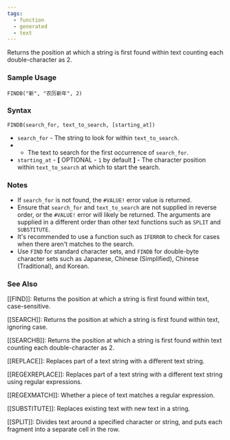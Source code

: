 ```yaml
---
tags:
  - function
  - generated
  - text
---
```


Returns the position at which a string is first found within text counting each double-character as 2.

### Sample Usage

`FINDB("新", "农历新年", 2)`

### Syntax

`FINDB(search_for, text_to_search, [starting_at])`

* `search_for` - The string to look for within `text_to_search`.
* - The text to search for the first occurrence of `search_for`.
* `starting_at` - **[** OPTIONAL - `1` by default **]** - The character position within `text_to_search` at which to start the search.

### Notes

* If `search_for` is not found, the `#VALUE!` error value is returned.
* Ensure that `search_for` and `text_to_search` are not supplied in reverse order, or the `#VALUE!` error will likely be returned. The arguments are supplied in a different order than other text functions such as `SPLIT` and `SUBSTITUTE`.
* It's recommended to use a function such as `IFERROR` to check for cases when there aren't matches to the search.
* Use `FIND` for standard character sets, and `FINDB` for double-byte character sets such as Japanese, Chinese (Simplified), Chinese (Traditional), and Korean.

### See Also

[[FIND]]: Returns the position at which a string is first found within text, case-sensitive.

[[SEARCH]]: Returns the position at which a string is first found within text, ignoring case.

[[SEARCHB]]: Returns the position at which a string is first found within text counting each double-character as 2.

[[REPLACE]]: Replaces part of a text string with a different text string.

[[REGEXREPLACE]]: Replaces part of a text string with a different text string using regular expressions.

[[REGEXMATCH]]: Whether a piece of text matches a regular expression.

[[SUBSTITUTE]]: Replaces existing text with new text in a string.

[[SPLIT]]: Divides text around a specified character or string, and puts each fragment into a separate cell in the row.